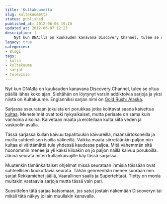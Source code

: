 ```yaml
---
title: 'Kultakuumetta'
slug: kultakuumetta
status: published
published_at: 2012-06-06 19:10
updated_at: 2012-06-07 12:23
description: |
    Nyt kun DNA:lla on kuukauden kanavana Discovery Channel, tulee se oltua päällä lähes koko ajan. Sieltähän on löytynyt varsin addiktoivia sarjoja ja yksi niistä on Kultakuume. Englanniksi sarjan nimi on Gold Rush: Alaska. Sarjassa sseurataan jokuista eri porukkaa jotka koittavat saada kaivettua kultaa. Menetelmät ovat toki nykyaikaiset, mutta periaate on sama kuin vanhoina aikoina. Kaivetaan… Jatka lukemista Kultakuumetta
legacy: true
categories:
- Blogi
tags:
- kulta
- kultakuume
- sarjat
- televisio
---
```


<p>Nyt kun DNA:lla on kuukauden kanavana Discovery Channel, tulee se oltua päällä lähes koko ajan. Sieltähän on löytynyt varsin addiktoivia sarjoja ja yksi niistä on Kultakuume. Englanniksi sarjan nimi on <a href="http://en.wikipedia.org/wiki/Gold_Rush_(TV_series)" target="_blank">Gold Rush: Alaska</a>.</p>
<p>Sarjassa sseurataan jokuista eri porukkaa jotka koittavat saada kaivettua <a href="http://www.kultapiste.fi/Kulta/" target="_blank">kultaa</a>. Menetelmät ovat toki nykyaikaiset, mutta periaate on sama kuin vanhoina aikoina. Kaivetaan maata ja erotellaan kulta siitä veden ja vaskoolin avulla.</p>
<p>Tässä sarjassa kullan kaivuu tapahtuukin kaivureilla, maansiirtokoneilla ja muilla suhteellisen isoilla välineillä. Vaikka maata siirretäänkin paljon niin kultaa ei välttämättä tule yhdessä kaudessa paljoa. Mitä vähemmän sitä huonommin menee ja yli kaksi kiloakin on jo paljon näillä kaivuu porukoilla. Jännä seurata miten kullankaivajille käy tässä sarjassa.</p>
<p>Muutenkin tämänkaltaiset ohjelmat missä seurataan ihmisiä töissään ovat suhteellisen koukuttavia seurata. Tähän genreenhän menee suoraan mm. sarjat Rekkamiehet jäällä, Vaarallinen saalis ja Supertehtaat. Tietty on monia muitakin vastaavia sarjoja mutta tässä vain pari.</p>
<p>Suosittelen tätä sarjaa katsomaan, jos satut jostain näkemään Discoveryn tai mikäli tätä näkyy jollain muullakin kanavalla.</p>